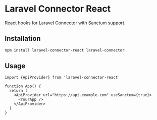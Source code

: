 # Laravel Connector React

React hooks for Laravel Connector with Sanctum support.

## Installation
```bash
npm install laravel-connector-react laravel-connector
```

## Usage
```tsx
import {ApiProvider} from 'laravel-connector-react'

function App() {
  return (
    <ApiProvider url="https://api.example.com" useSanctum={true}>
      <YourApp />
    </ApiProvider>
  )
}
```